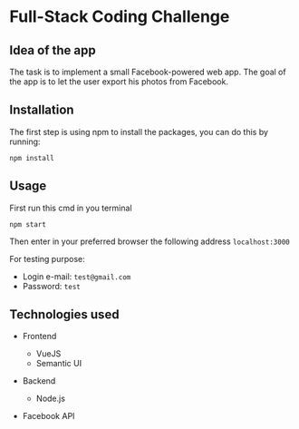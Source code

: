 # Full-Stack Coding Challenge

## Idea of the app
The task is to implement a small Facebook-powered web app. The goal of the app is to let the user export his photos from Facebook. 

## Installation
The first step is using npm to install the packages, you can do this by running:
```shell
npm install
```

## Usage
First run this cmd in you terminal
```shell
npm start
```
Then enter in your preferred browser the following address `localhost:3000`

For testing purpose:
* Login e-mail: `test@gmail.com`
* Password: `test`


## Technologies used
 
* Frontend
  * VueJS
  * Semantic UI

* Backend
  * Node.js

* Facebook API

